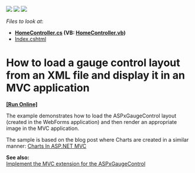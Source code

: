 <!-- default badges list -->
![](https://img.shields.io/endpoint?url=https://codecentral.devexpress.com/api/v1/VersionRange/128566798/14.1.6%2B)
[![](https://img.shields.io/badge/Open_in_DevExpress_Support_Center-FF7200?style=flat-square&logo=DevExpress&logoColor=white)](https://supportcenter.devexpress.com/ticket/details/E2976)
[![](https://img.shields.io/badge/📖_How_to_use_DevExpress_Examples-e9f6fc?style=flat-square)](https://docs.devexpress.com/GeneralInformation/403183)
<!-- default badges end -->
<!-- default file list -->
*Files to look at*:

* **[HomeController.cs](./CS/DXWebApplication1/Controllers/HomeController.cs) (VB: [HomeController.vb](./VB/DXWebApplication1/Controllers/HomeController.vb))**
* [Index.cshtml](./CS/DXWebApplication1/Views/Home/Index.cshtml)
<!-- default file list end -->
# How to load a gauge control layout from an XML file and display it in an MVC application
<!-- run online -->
**[[Run Online]](https://codecentral.devexpress.com/e2976/)**
<!-- run online end -->


<p>The example demonstrates how to load the ASPxGaugeControl layout (created in the WebForms application) and then render an appropriate image in the MVC application.</p><p>The sample is based on the blog post where Charts are created in a similar manner: <a href="http://community.devexpress.com/blogs/bryan/archive/2010/12/10/charts-in-asp-net-mvc.aspx"><u>Charts In ASP.NET MVC</u></a></p><p><strong>See also:</strong><strong><br />
</strong><a href="https://www.devexpress.com/Support/Center/p/S35090">Implement the MVC extension for the ASPxGaugeControl</a></p>

<br/>


